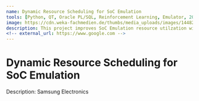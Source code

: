 ```yaml
---
name: Dynamic Resource Scheduling for SoC Emulation
tools: [Python, QT, Oracle PL/SQL, Reinforcement Learning, Emulator, 2019]
image: https://cdn.weka-fachmedien.de/thumbs/media_uploads/images/1448278940-19-palladium-z-online.jpg.950x534.jpg
description: This project improves SoC Emulation resource utilzation with dynamic scheduling alogirhtm.
<!-- external_url: https://www.google.com -->
---
```


# Dynamic Resource Scheduling for SoC Emulation

Description: Samsung Electronics <br>